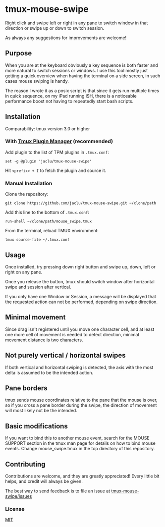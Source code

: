 # tmux-mouse-swipe

Right click and swipe left or right in any pane to switch window in that
direction or swipe up or down to switch session.

As always any suggestions for improvements are welcome!

## Purpose

When you are at the keyboard obviously a key sequence is both faster and more
natural to switch sessions or windows.
I use this tool mostly just getting a quick overview when having the
terminal on a side screen, in such cases mouse swiping is handy.

The reason I wrote it as a posix script is that since it gets run multiple
times in quick sequence, on my iPad running iSH, there is a noticeable
performance boost not having to repeatedly start bash scripts.

## Installation

Comparability: tmux version 3.0 or higher

### With [Tmux Plugin Manager](https://github.com/tmux-plugins/tpm) (recommended)

Add plugin to the list of TPM plugins in `.tmux.conf`:

```tmux
set -g @plugin 'jaclu/tmux-mouse-swipe'
```

Hit `<prefix> + I` to fetch the plugin and source it.

### Manual Installation

Clone the repository:

```shell
git clone https://github.com/jaclu/tmux-mouse-swipe.git ~/clone/path
```

Add this line to the bottom of `.tmux.conf`:

```tmux
run-shell ~/clone/path/mouse_swipe.tmux
```

From the terminal, reload TMUX environment:

```shell
tmux source-file ~/.tmux.conf
```

## Usage

Once installed, try pressing down right button and swipe up, down, left
or right on any pane.

Once you release the button, tmux should switch window after horizontal
swipe and session after vertical.

If you only have one Window or Session, a message will be displayed
that the requested action can not be performed, depending on swipe direction.

## Minimal movement

Since drag isn't registered until you move one character cell, and at least
one more cell of movement is needed to detect direction, minimal movement
distance is two characters.

## Not purely vertical / horizontal swipes

If both vertical and horizontal swiping is detected, the axis with the most delta is assumed to be the intended action.

## Pane borders

tmux sends mouse coordinates relative to the pane that the mouse is over,
so if you cross a pane border during the swipe,
the direction of movement will most likely not be the intended.

## Basic modifications

If you want to bind this to another mouse event, search for the
MOUSE SUPPORT section in the tmux man page for details on how to bind mouse
events. Change mouse_swipe.tmux in the top directory of this repository.

## Contributing

Contributions are welcome, and they are greatly appreciated!
Every little bit helps, and credit will always be given.

The best way to send feedback is to file an issue at
[tmux-mouse-swipe/issues](https://github.com/jaclu/tmux-mouse-swipe/issues)

### License

[MIT](LICENSE.md)
